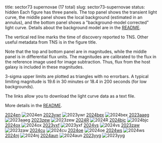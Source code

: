 title: sector73 supernovae (17 total)
slug: sector73-supernovae
status: hidden
  Each figure has three panels.  The top panel shows the transient light curve, the middle panel shows the local background (estimated in an annulus), and the bottom panel shows a "background-model corrected" light curve. Details about the background model are in the [README]({filename}../README/README.md). 
 
 The vertical red line marks the time of discovery reported to TNS. Other useful metadata from TNS is in the figure title.

 Note that the top and bottom panel are in magnitudes, while the middle panel is in differential flux units. The magnitudes are calibrated to the flux in the reference image used for image subtraction. Thus, flux from the host galaxy is included in these magnitudes. 

  3-sigma upper limits are plotted as triangles with no errorbars. A typical limiting magnitude is 19.6 in 30 minutes or 18.4 in 200 seconds (for low backgrounds).

The links allow you to download the light curve data as a text file. 

More details in the [README]({filename}../README/README.md).


[2024en]({static}../..//light_curves/sector73/lc_2024en_cleaned)
![2024en]({static}../../images/sector73/lc_2024en_cleaned.png)
[2023ywr]({static}../..//light_curves/sector73/lc_2023ywr_cleaned)
![2023ywr]({static}../../images/sector73/lc_2023ywr_cleaned.png)
[2024bex]({static}../..//light_curves/sector73/lc_2024bex_cleaned)
![2024bex]({static}../../images/sector73/lc_2024bex_cleaned.png)
[2023aaeg]({static}../..//light_curves/sector73/lc_2023aaeg_cleaned)
![2023aaeg]({static}../../images/sector73/lc_2023aaeg_cleaned.png)
[2023zew]({static}../..//light_curves/sector73/lc_2023zew_cleaned)
![2023zew]({static}../../images/sector73/lc_2023zew_cleaned.png)
[2024R]({static}../..//light_curves/sector73/lc_2024R_cleaned)
![2024R]({static}../../images/sector73/lc_2024R_cleaned.png)
[2024bjc]({static}../..//light_curves/sector73/lc_2024bjc_cleaned)
![2024bjc]({static}../../images/sector73/lc_2024bjc_cleaned.png)
[2024ox]({static}../..//light_curves/sector73/lc_2024ox_cleaned)
![2024ox]({static}../../images/sector73/lc_2024ox_cleaned.png)
[2023yxf]({static}../..//light_curves/sector73/lc_2023yxf_cleaned)
![2023yxf]({static}../../images/sector73/lc_2023yxf_cleaned.png)
[2024vs]({static}../..//light_curves/sector73/lc_2024vs_cleaned)
![2024vs]({static}../../images/sector73/lc_2024vs_cleaned.png)
[2023zaw]({static}../..//light_curves/sector73/lc_2023zaw_cleaned)
![2023zaw]({static}../../images/sector73/lc_2023zaw_cleaned.png)
[2024cu]({static}../..//light_curves/sector73/lc_2024cu_cleaned)
![2024cu]({static}../../images/sector73/lc_2024cu_cleaned.png)
[2024oe]({static}../..//light_curves/sector73/lc_2024oe_cleaned)
![2024oe]({static}../../images/sector73/lc_2024oe_cleaned.png)
[2024ws]({static}../..//light_curves/sector73/lc_2024ws_cleaned)
![2024ws]({static}../../images/sector73/lc_2024ws_cleaned.png)
[2024nj]({static}../..//light_curves/sector73/lc_2024nj_cleaned)
![2024nj]({static}../../images/sector73/lc_2024nj_cleaned.png)
[2024aun]({static}../..//light_curves/sector73/lc_2024aun_cleaned)
![2024aun]({static}../../images/sector73/lc_2024aun_cleaned.png)
[2023yyg]({static}../..//light_curves/sector73/lc_2023yyg_cleaned)
![2023yyg]({static}../../images/sector73/lc_2023yyg_cleaned.png)
